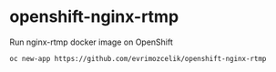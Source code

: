 # openshift-nginx-rtmp

Run nginx-rtmp docker image on OpenShift

```
oc new-app https://github.com/evrimozcelik/openshift-nginx-rtmp
```
